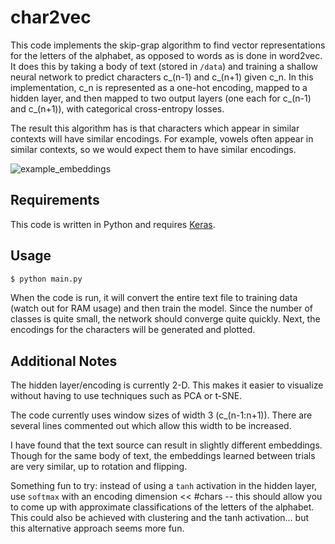 # char2vec

This code implements the skip-grap algorithm to find vector representations for the letters of the alphabet, as opposed to words as is done in word2vec.
It does this by taking a body of text (stored in `/data`) and training a shallow neural network to predict characters c_(n-1) and c_(n+1) given c_n. In this implementation, c_n is represented as a one-hot encoding, mapped to a hidden layer, and then mapped to two output layers (one each for c_(n-1) and c_(n+1)), with categorical cross-entropy losses.

The result this algorithm has is that characters which appear in similar contexts will have similar encodings. For example, vowels often appear in similar contexts, so we would expect them to have similar encodings.  

![example_embeddings](https://raw.github.com/tannerbohn/char2vec/master/tests/plot_brown_catLoss_4_with_spaces.png)

## Requirements

This code is written in Python and requires [Keras](https://keras.io/).

## Usage

```bash
$ python main.py
```

When the code is run, it will convert the entire text file to training data (watch out for RAM usage) and then train the model. Since the number of classes is quite small, the network should converge quite quickly. Next, the encodings for the characters will be generated and plotted.

## Additional Notes

The hidden layer/encoding is currently 2-D. This makes it easier to visualize without having to use techniques such as PCA or t-SNE.

The code currently uses window sizes of width 3 (c_(n-1:n+1)). There are several lines commented out which allow this width to be increased.

I have found that the text source can result in slightly different embeddings. Though for the same body of text, the embeddings learned between trials are very similar, up to rotation and flipping.

Something fun to try: instead of using a `tanh` activation in the hidden layer, use `softmax` with an encoding dimension << #chars -- this should allow you to come up with approximate classifications of the letters of the alphabet. This could also be achieved with clustering and the tanh activation... but this alternative approach seems more fun.
